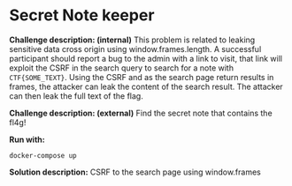 Secret Note keeper
==========
**Challenge description: (internal)**
This problem is related to leaking sensitive data cross origin using window.frames.length. A successful participant should report a bug to the admin with a link to visit, that link will exploit the CSRF in the search query to search for a note with `CTF{SOME_TEXT}`. Using the CSRF and as the search page return results in frames, the attacker can leak the content of the search result. The attacker can then leak the full text of the flag.

**Challenge description: (external)**
Find the secret note that contains the fl4g!


**Run with:**
```
docker-compose up
```

**Solution description:**
CSRF to the search page using window.frames

